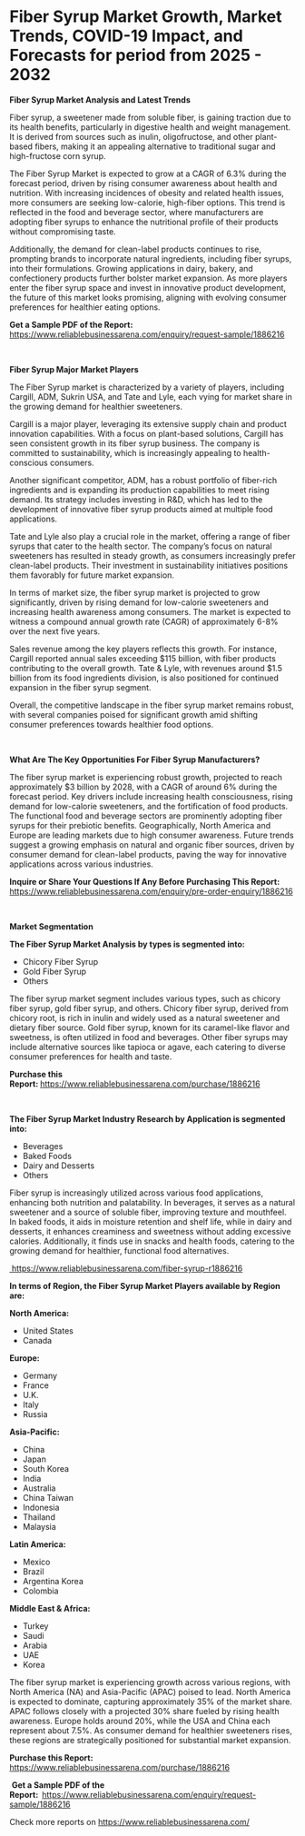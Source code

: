 <p><h1>Fiber Syrup Market Growth, Market Trends, COVID-19 Impact, and Forecasts for period from 2025 - 2032</h1></p><p><strong>Fiber Syrup Market Analysis and Latest Trends</strong></p>
<p><p>Fiber syrup, a sweetener made from soluble fiber, is gaining traction due to its health benefits, particularly in digestive health and weight management. It is derived from sources such as inulin, oligofructose, and other plant-based fibers, making it an appealing alternative to traditional sugar and high-fructose corn syrup. </p><p>The Fiber Syrup Market is expected to grow at a CAGR of 6.3% during the forecast period, driven by rising consumer awareness about health and nutrition. With increasing incidences of obesity and related health issues, more consumers are seeking low-calorie, high-fiber options. This trend is reflected in the food and beverage sector, where manufacturers are adopting fiber syrups to enhance the nutritional profile of their products without compromising taste. </p><p>Additionally, the demand for clean-label products continues to rise, prompting brands to incorporate natural ingredients, including fiber syrups, into their formulations. Growing applications in dairy, bakery, and confectionery products further bolster market expansion. As more players enter the fiber syrup space and invest in innovative product development, the future of this market looks promising, aligning with evolving consumer preferences for healthier eating options.</p></p>
<p><strong>Get a Sample PDF of the Report:&nbsp;</strong> <a href="https://www.reliablebusinessarena.com/enquiry/request-sample/1886216?utm_campaign=2112&utm_medium=2&utm_source=Github&utm_content=ia&utm_term=07042025&utm_id=fiber-syrup">https://www.reliablebusinessarena.com/enquiry/request-sample/1886216</a></p>
<p>&nbsp;</p>
<p><strong>Fiber Syrup Major Market Players</strong></p>
<p><p>The Fiber Syrup market is characterized by a variety of players, including Cargill, ADM, Sukrin USA, and Tate and Lyle, each vying for market share in the growing demand for healthier sweeteners. </p><p>Cargill is a major player, leveraging its extensive supply chain and product innovation capabilities. With a focus on plant-based solutions, Cargill has seen consistent growth in its fiber syrup business. The company is committed to sustainability, which is increasingly appealing to health-conscious consumers. </p><p>Another significant competitor, ADM, has a robust portfolio of fiber-rich ingredients and is expanding its production capabilities to meet rising demand. Its strategy includes investing in R&D, which has led to the development of innovative fiber syrup products aimed at multiple food applications. </p><p>Tate and Lyle also play a crucial role in the market, offering a range of fiber syrups that cater to the health sector. The company’s focus on natural sweeteners has resulted in steady growth, as consumers increasingly prefer clean-label products. Their investment in sustainability initiatives positions them favorably for future market expansion.</p><p>In terms of market size, the fiber syrup market is projected to grow significantly, driven by rising demand for low-calorie sweeteners and increasing health awareness among consumers. The market is expected to witness a compound annual growth rate (CAGR) of approximately 6-8% over the next five years.</p><p>Sales revenue among the key players reflects this growth. For instance, Cargill reported annual sales exceeding $115 billion, with fiber products contributing to the overall growth. Tate & Lyle, with revenues around $1.5 billion from its food ingredients division, is also positioned for continued expansion in the fiber syrup segment.</p><p>Overall, the competitive landscape in the fiber syrup market remains robust, with several companies poised for significant growth amid shifting consumer preferences towards healthier food options.</p></p>
<p>&nbsp;</p>
<p><strong>What Are The Key Opportunities For Fiber Syrup Manufacturers?</strong></p>
<p><p>The fiber syrup market is experiencing robust growth, projected to reach approximately $3 billion by 2028, with a CAGR of around 6% during the forecast period. Key drivers include increasing health consciousness, rising demand for low-calorie sweeteners, and the fortification of food products. The functional food and beverage sectors are prominently adopting fiber syrups for their prebiotic benefits. Geographically, North America and Europe are leading markets due to high consumer awareness. Future trends suggest a growing emphasis on natural and organic fiber sources, driven by consumer demand for clean-label products, paving the way for innovative applications across various industries.</p></p>
<p><strong>Inquire or Share Your Questions If Any Before Purchasing This Report:</strong> <a href="https://www.reliablebusinessarena.com/enquiry/pre-order-enquiry/1886216?utm_campaign=2112&utm_medium=2&utm_source=Github&utm_content=ia&utm_term=07042025&utm_id=fiber-syrup">https://www.reliablebusinessarena.com/enquiry/pre-order-enquiry/1886216</a></p>
<p>&nbsp;</p>
<p><strong>Market Segmentation</strong></p>
<p><strong>The Fiber Syrup Market Analysis by types is segmented into:</strong></p>
<p><ul><li>Chicory Fiber Syrup</li><li>Gold Fiber Syrup</li><li>Others</li></ul></p>
<p><p>The fiber syrup market segment includes various types, such as chicory fiber syrup, gold fiber syrup, and others. Chicory fiber syrup, derived from chicory root, is rich in inulin and widely used as a natural sweetener and dietary fiber source. Gold fiber syrup, known for its caramel-like flavor and sweetness, is often utilized in food and beverages. Other fiber syrups may include alternative sources like tapioca or agave, each catering to diverse consumer preferences for health and taste.</p></p>
<p><strong>Purchase this Report:&nbsp;</strong><a href="https://www.reliablebusinessarena.com/purchase/1886216?utm_campaign=2112&utm_medium=2&utm_source=Github&utm_content=ia&utm_term=07042025&utm_id=fiber-syrup">https://www.reliablebusinessarena.com/purchase/1886216</a></p>
<p>&nbsp;</p>
<p><strong>The Fiber Syrup Market Industry Research by Application is segmented into:</strong></p>
<p><ul><li>Beverages</li><li>Baked Foods</li><li>Dairy and Desserts</li><li>Others</li></ul></p>
<p><p>Fiber syrup is increasingly utilized across various food applications, enhancing both nutrition and palatability. In beverages, it serves as a natural sweetener and a source of soluble fiber, improving texture and mouthfeel. In baked foods, it aids in moisture retention and shelf life, while in dairy and desserts, it enhances creaminess and sweetness without adding excessive calories. Additionally, it finds use in snacks and health foods, catering to the growing demand for healthier, functional food alternatives.</p></p>
<p><a href="https://www.reliablebusinessarena.com/fiber-syrup-r1886216?utm_campaign=2112&utm_medium=2&utm_source=Github&utm_content=ia&utm_term=07042025&utm_id=fiber-syrup">&nbsp;https://www.reliablebusinessarena.com/fiber-syrup-r1886216</a></p>
<p><strong>In terms of Region, the Fiber Syrup Market Players available by Region are:</strong></p>
<p>
    <p> <strong> North America: </strong>
        <ul>
            <li>United States</li>
            <li>Canada</li>
        </ul>
        </p> 
    <p> <strong> Europe: </strong>
        <ul>
            <li>Germany</li>
            <li>France</li>
            <li>U.K.</li>
            <li>Italy</li>
            <li>Russia</li>
        </ul>
        </p> 
    <p> <strong> Asia-Pacific: </strong>
        <ul>
            <li>China</li>
            <li>Japan</li>
            <li>South Korea</li>
            <li>India</li>
            <li>Australia</li>
            <li>China Taiwan</li>
            <li>Indonesia</li>
            <li>Thailand</li>
            <li>Malaysia</li>
        </ul>
        </p> 
    <p> <strong> Latin America: </strong>
        <ul>
            <li>Mexico</li>
            <li>Brazil</li>
            <li>Argentina Korea</li>
            <li>Colombia</li>
        </ul>
        </p> 
    <p> <strong> Middle East & Africa: </strong>
        <ul>
            <li>Turkey</li>
            <li>Saudi</li>
            <li>Arabia</li>
            <li>UAE</li>
            <li>Korea</li>
        </ul>
    </p>
    </p>
<p><p>The fiber syrup market is experiencing growth across various regions, with North America (NA) and Asia-Pacific (APAC) poised to lead. North America is expected to dominate, capturing approximately 35% of the market share. APAC follows closely with a projected 30% share fueled by rising health awareness. Europe holds around 20%, while the USA and China each represent about 7.5%. As consumer demand for healthier sweeteners rises, these regions are strategically positioned for substantial market expansion.</p></p>
<p><strong>Purchase this Report: </strong><a href="https://www.reliablebusinessarena.com/purchase/1886216?utm_campaign=2112&utm_medium=2&utm_source=Github&utm_content=ia&utm_term=07042025&utm_id=fiber-syrup">https://www.reliablebusinessarena.com/purchase/1886216</a></p>
<p>&nbsp;<strong>Get a Sample PDF of the Report:&nbsp;&nbsp;</strong><a href="https://www.reliablebusinessarena.com/enquiry/request-sample/1886216?utm_campaign=2112&utm_medium=2&utm_source=Github&utm_content=ia&utm_term=07042025&utm_id=fiber-syrup">https://www.reliablebusinessarena.com/enquiry/request-sample/1886216</a></p>
<p><strong></strong></p>
<p>Check more reports on <a href="https://www.reliablebusinessarena.com/?utm_campaign=2112&utm_medium=2&utm_source=Github&utm_content=ia&utm_term=07042025&utm_id=fiber-syrup">https://www.reliablebusinessarena.com/</a></p>